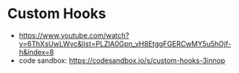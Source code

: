 # Custom Hooks

* <https://www.youtube.com/watch?v=6ThXsUwLWvc&list=PLZlA0Gpn_vH8EtggFGERCwMY5u5hOjf-h&index=8>
* code sandbox: <https://codesandbox.io/s/custom-hooks-3innop>